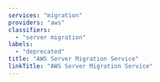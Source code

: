 ```yaml
---
services: "migration"
providers: "aws"
classifiers:
  - "server migration"
labels:
  - "deprecated"
title: "AWS Server Migration Service"
linkTitle: "AWS Server Migration Service"
---
```

